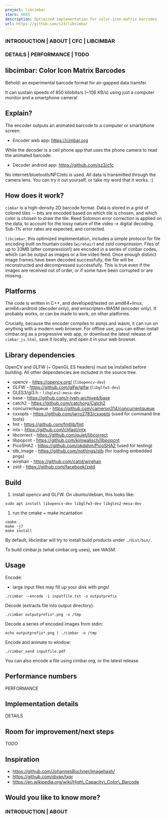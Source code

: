 ```yaml
---
project: libcimbar
stars: 4655
description: Optimized implementation for color-icon-matrix barcodes
url: https://github.com/sz3/libcimbar
---
```


### INTRODUCTION | ABOUT | CFC | LIBCIMBAR

### DETAILS | PERFORMANCE | TODO

libcimbar: Color Icon Matrix Barcodes
-------------------------------------

Behold: an experimental barcode format for air-gapped data transfer.

It can sustain speeds of 850 kilobits/s (~106 KB/s) using just a computer monitor and a smartphone camera!

Explain?
--------

The encoder outputs an animated barcode to a computer or smartphone screen:

-   Encoder web app: https://cimbar.org

While the decoder is a cell phone app that uses the phone camera to read the animated barcode:

-   Decoder android app: https://github.com/sz3/cfc

No internet/bluetooth/NFC/etc is used. All data is transmitted through the camera lens. You can try it out yourself, or take my word that it works. :)

How does it work?
-----------------

`cimbar` is a high-density 2D barcode format. Data is stored in a grid of colored tiles -- bits are encoded based on which tile is chosen, and which color is chosen to draw the tile. Reed Solomon error correction is applied on the data, to account for the lossy nature of the video -> digital decoding. Sub-1% error rates are expected, and corrected.

`libcimbar`, this optimized implementation, includes a simple protocol for file encoding built on fountain codes (`wirehair`) and zstd compression. Files of up to 33MB (after compression!) are encoded in a series of cimbar codes, which can be output as images or a live video feed. Once enough distinct image frames have been decoded successfully, the file will be reconstructed and decompressed successfully. This is true even if the images are received out of order, or if some have been corrupted or are missing.

Platforms
---------

The code is written in C++, and developed/tested on amd64+linux, arm64+android (decoder only), and emscripten+WASM (encoder only). It probably works, or can be made to work, on other platforms.

Crucially, because the encoder compiles to asmjs and wasm, it can run on anything with a modern web browser. For offline use, you can either install cimbar.org as a progressive web app, or download the latest release of `cimbar_js.html`, save it locally, and open it in your web browser.

Library dependencies
--------------------

OpenCV and GLFW (+ OpenGL ES headers) must be installed before building. All other dependencies are included in the source tree.

-   opencv - https://opencv.org/ (`libopencv-dev`)
-   GLFW - https://github.com/glfw/glfw (`libglfw3-dev`)
-   GLES3/gl3.h - `libgles2-mesa-dev`
-   base - https://github.com/r-lyeh-archived/base
-   catch2 - https://github.com/catchorg/Catch2
-   concurrentqueue - https://github.com/cameron314/concurrentqueue
-   cxxopts - https://github.com/jarro2783/cxxopts (used for command line tools)
-   fmt - https://github.com/fmtlib/fmt
-   intx - https://github.com/chfast/intx
-   libcorrect - https://github.com/quiet/libcorrect
-   libpopcnt - https://github.com/kimwalisch/libpopcnt
-   PicoSHA2 - https://github.com/okdshin/PicoSHA2 (used for testing)
-   stb\_image - https://github.com/nothings/stb (for loading embedded pngs)
-   wirehair - https://github.com/catid/wirehair
-   zstd - https://github.com/facebook/zstd

Build
-----

1.  install opencv and GLFW. On ubuntu/debian, this looks like:

```
sudo apt install libopencv-dev libglfw3-dev libgles2-mesa-dev
```

1.  run the cmake + make incantation

```
cmake .
make -j7
make install
```

By default, libcimbar will try to install build products under `./dist/bin/`.

To build cimbar.js (what cimbar.org uses), see WASM.

Usage
-----

Encode:

-   large input files may fill up your disk with pngs!

```
./cimbar --encode -i inputfile.txt -o outputprefix
```

Decode (extracts file into output directory):

```
./cimbar outputprefix*.png -o /tmp
```

Decode a series of encoded images from stdin:

```
echo outputprefix*.png | ./cimbar -o /tmp
```

Encode and animate to window:

```
./cimbar_send inputfile.pdf
```

You can also encode a file using cimbar.org, or the latest release.

Performance numbers
-------------------

PERFORMANCE

Implementation details
----------------------

DETAILS

Room for improvement/next steps
-------------------------------

TODO

Inspiration
-----------

-   https://github.com/JohannesBuchner/imagehash/
-   https://github.com/divan/txqr
-   https://en.wikipedia.org/wiki/High\_Capacity\_Color\_Barcode

Would you like to know more?
----------------------------

### INTRODUCTION | ABOUT
